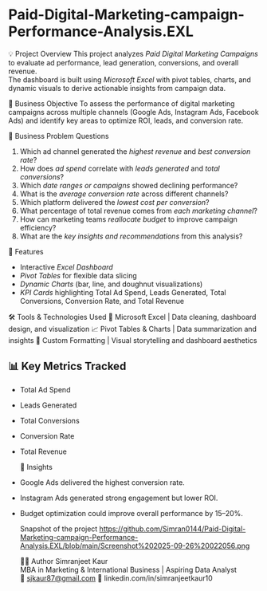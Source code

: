 # Paid-Digital-Marketing-campaign-Performance-Analysis.EXL

💡 Project Overview
This project analyzes *Paid Digital Marketing Campaigns* to evaluate ad performance, lead generation, conversions, and overall revenue.  
The dashboard is built using *Microsoft Excel* with pivot tables, charts, and dynamic visuals to derive actionable insights from campaign data.

 🎯 Business Objective
To assess the performance of digital marketing campaigns across multiple channels (Google Ads, Instagram Ads, Facebook Ads) and identify key areas to optimize ROI, leads, and conversion rate.

🧠 Business Problem Questions
1. Which ad channel generated the *highest revenue* and *best conversion rate*?  
2. How does *ad spend* correlate with *leads generated* and *total conversions*?  
3. Which *date ranges or campaigns* showed declining performance?  
4. What is the *average conversion rate* across different channels?  
5. Which platform delivered the *lowest cost per conversion*?  
6. What percentage of total revenue comes from *each marketing channel*?  
7. How can marketing teams *reallocate budget* to improve campaign efficiency?  
8. What are the *key insights and recommendations* from this analysis?

 🧩 Features
- Interactive *Excel Dashboard*
- *Pivot Tables* for flexible data slicing  
- *Dynamic Charts* (bar, line, and doughnut visualizations)  
- *KPI Cards* highlighting Total Ad Spend, Leads Generated, Total Conversions, Conversion Rate, and Total Revenue

 🛠️ Tools & Technologies Used
🧮 Microsoft Excel | Data cleaning, dashboard design, and visualization 
📈 Pivot Tables & Charts | Data summarization and insights 
🎨 Custom Formatting | Visual storytelling and dashboard aesthetics 

## 📊 Key Metrics Tracked
- Total Ad Spend
- Leads Generated
- Total Conversions
- Conversion Rate
- Total Revenue

  💬 Insights
- Google Ads delivered the highest conversion rate.
- Instagram Ads generated strong engagement but lower ROI.
- Budget optimization could improve overall performance by 15–20%.

  Snapshot of the project
  https://github.com/Simran0144/Paid-Digital-Marketing-campaign-Performance-Analysis.EXL/blob/main/Screenshot%202025-09-26%20022056.png

   👩‍💻 Author
Simranjeet Kaur  
MBA in Marketing & International Business | Aspiring Data Analyst  
📧 sjkaur87@gmail.com
💼 linkedin.com/in/simranjeetkaur10
